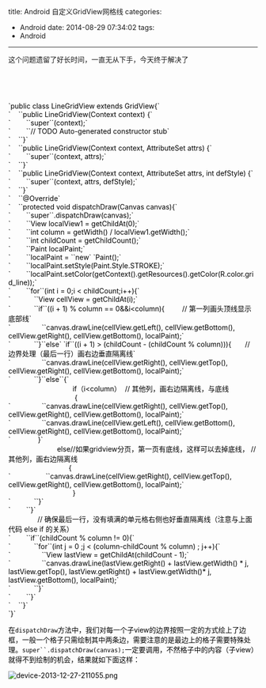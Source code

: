title: Android  自定义GridView网格线
categories:
  - Android
date: 2014-08-29 07:34:02
tags:
  - Android
---

这个问题遗留了好长时间，一直无从下手，今天终于解决了

&nbsp;

&nbsp;
<div class="line number1 index0 alt2" style="color: #000000;">`public class LineGridView extends GridView{`</div>
<div class="line number2 index1 alt1" style="color: #000000;">`    ``public LineGridView(Context context) {`</div>
<div class="line number3 index2 alt2" style="color: #000000;">`        ``super``(context);`</div>
<div class="line number4 index3 alt1" style="color: #000000;">`        ``// TODO Auto-generated constructor stub`</div>
<div class="line number5 index4 alt2" style="color: #000000;">`    ``}`</div>
<div class="line number6 index5 alt1" style="color: #000000;">`    ``public LineGridView(Context context, AttributeSet attrs) {`</div>
<div class="line number7 index6 alt2" style="color: #000000;">`        ``super``(context, attrs);`</div>
<div class="line number8 index7 alt1" style="color: #000000;">`    ``}`</div>
<div class="line number9 index8 alt2" style="color: #000000;">`    ``public LineGridView(Context context, AttributeSet attrs, int defStyle) {`</div>
<div class="line number10 index9 alt1" style="color: #000000;">`        ``super``(context, attrs, defStyle);`</div>
<div class="line number11 index10 alt2" style="color: #000000;">`    ``}`</div>
<div class="line number12 index11 alt1" style="color: #000000;">`    ``@Override`</div>
<div class="line number13 index12 alt2" style="color: #000000;">`    ``protected void dispatchDraw(Canvas canvas){`</div>
<div class="line number14 index13 alt1" style="color: #000000;">`        ``super``.dispatchDraw(canvas);`</div>
<div class="line number15 index14 alt2" style="color: #000000;">`        ``View localView1 = getChildAt(0);`</div>
<div class="line number16 index15 alt1" style="color: #000000;">`        ``int column = getWidth() / localView1.getWidth();`</div>
<div class="line number17 index16 alt2" style="color: #000000;">`        ``int childCount = getChildCount();`</div>
<div class="line number18 index17 alt1" style="color: #000000;">`        ``Paint localPaint;`</div>
<div class="line number19 index18 alt2" style="color: #000000;">`        ``localPaint = ``new` `Paint();`</div>
<div class="line number20 index19 alt1" style="color: #000000;">`        ``localPaint.setStyle(Paint.Style.STROKE);`</div>
<div class="line number21 index20 alt2" style="color: #000000;">`        ``localPaint.setColor(getContext().getResources().getColor(R.color.grid_line));`</div>
<div class="line number22 index21 alt1" style="color: #000000;">`        ``for``(int i = 0;i &lt; childCount;i++){`</div>
<div class="line number23 index22 alt2" style="color: #000000;">`            ``View cellView = getChildAt(i);`</div>
<div class="line number24 index23 alt1" style="color: #000000;">`            ``if``((i + 1) % column == 0&amp;&amp;i&lt;column){         // 第一列画头顶线显示底部线`</div>
<div class="line number25 index24 alt2" style="color: #000000;">`                ``canvas.drawLine(cellView.getLeft(), cellView.getBottom(), cellView.getRight(), cellView.getBottom(), localPaint);`</div>
<div class="line number26 index25 alt1" style="color: #000000;">`            ``}``else` `if``((i + 1) &gt; (childCount - (childCount % column))){       // 边界处理（最后一行）画右边垂直隔离线`</div>
<div class="line number27 index26 alt2" style="color: #000000;">`                ``canvas.drawLine(cellView.getRight(), cellView.getTop(), cellView.getRight(), cellView.getBottom(), localPaint);`</div>
<div class="line number28 index27 alt1" style="color: #000000;">`            ``}``else``{`</div>
<div class="line number28 index27 alt1" style="color: #000000;">                                 if（i&lt;column）  // 其他列，画右边隔离线，与底线</div>
<div class="line number28 index27 alt1" style="color: #000000;">                                  {</div>
<div class="line number28 index27 alt1" style="color: #000000;"></div>
<div class="line number29 index28 alt2" style="color: #000000;">`                ``canvas.drawLine(cellView.getRight(), cellView.getTop(), cellView.getRight(), cellView.getBottom(), localPaint);`</div>
<div class="line number30 index29 alt1" style="color: #000000;">`                ``canvas.drawLine(cellView.getLeft(), cellView.getBottom(), cellView.getRight(), cellView.getBottom(), localPaint);`</div>
<div class="line number30 index29 alt1" style="color: #000000;">`              }`</div>
<div class="line number30 index29 alt1" style="color: #000000;">                         else//如果gridview分页，第一页有底线，这样可以去掉底线， // 其他列，画右边隔离线</div>
<div class="line number30 index29 alt1" style="color: #000000;">                               {</div>
<div class="line number30 index29 alt1" style="color: #000000;">`                  ``canvas.drawLine(cellView.getRight(), cellView.getTop(), cellView.getRight(), cellView.getBottom(), localPaint);`</div>
<div class="line number30 index29 alt1" style="color: #000000;">                                 }</div>
<div class="line number31 index30 alt2" style="color: #000000;">`            ``}`</div>
<div class="line number32 index31 alt1" style="color: #000000;">`        ``}`</div>
<div class="line number32 index31 alt1" style="color: #000000;">               // 确保最后一行，没有填满的单元格右侧也好垂直隔离线（注意与上面代码 else if 的关系）</div>
<div class="line number33 index32 alt2" style="color: #000000;">`        ``if``(childCount % column != 0){`</div>
<div class="line number34 index33 alt1" style="color: #000000;">`            ``for``(int j = 0 ;j &lt; (column-childCount % column) ; j++){`</div>
<div class="line number35 index34 alt2" style="color: #000000;">`                ``View lastView = getChildAt(childCount - 1);`</div>
<div class="line number36 index35 alt1" style="color: #000000;">`                ``canvas.drawLine(lastView.getRight() + lastView.getWidth() * j, lastView.getTop(), lastView.getRight() + lastView.getWidth()* j, lastView.getBottom(), localPaint);`</div>
<div class="line number37 index36 alt2" style="color: #000000;">`            ``}`</div>
<div class="line number38 index37 alt1" style="color: #000000;">`        ``}`</div>
<div class="line number39 index38 alt2" style="color: #000000;">`    ``}`</div>
<div class="line number40 index39 alt1" style="color: #000000;">`}`</div>
<div class="line number40 index39 alt1" style="color: #000000;"></div>
<div class="line number40 index39 alt1" style="color: #000000;">

在`dispatchDraw`方法中，我们对每一个子view的边界按照一定的方式绘上了边框，一般一个格子只需绘制其中两条边，需要注意的是最边上的格子需要特殊处理。`super``.dispatchDraw(canvas);`一定要调用，不然格子中的内容（子view）就得不到绘制的机会，结果就如下面这样：

![](http://www.jcodecraeer.com/uploads/20131227/13881504312676.png "device-2013-12-27-211055.png")

</div>
